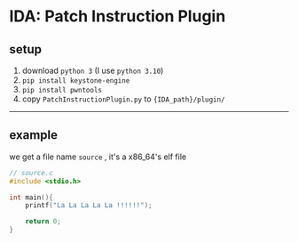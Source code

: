 # IDA: Patch Instruction Plugin

## setup

1. download `python 3` (I use `python 3.10`)
2. `pip install keystone-engine`
3. `pip install pwntools`
4. copy `PatchInstructionPlugin.py` to `{IDA_path}/plugin/`

---
## example

we get a file name `source` , it's a x86_64's elf file
```c
// source.c
#include <stdio.h>

int main(){
    printf("La La La La La !!!!!!");

    return 0;
}
```
